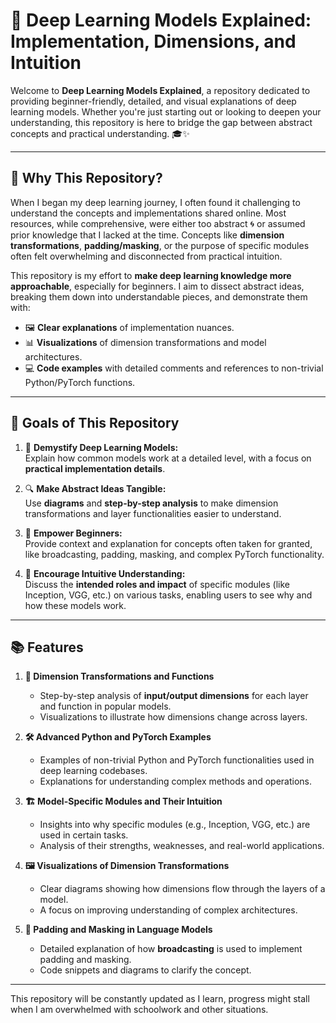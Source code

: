 # 🚀 Deep Learning Models Explained: Implementation, Dimensions, and Intuition

Welcome to **Deep Learning Models Explained**, a repository dedicated to providing beginner-friendly, detailed, and visual explanations of deep learning models. Whether you're just starting out or looking to deepen your understanding, this repository is here to bridge the gap between abstract concepts and practical understanding. 🎓✨

---

## 🌟 Why This Repository?

When I began my deep learning journey, I often found it challenging to understand the concepts and implementations shared online. Most resources, while comprehensive, were either too abstract 🌀 or assumed prior knowledge that I lacked at the time. Concepts like **dimension transformations**, **padding/masking**, or the purpose of specific modules often felt overwhelming and disconnected from practical intuition.

This repository is my effort to **make deep learning knowledge more approachable**, especially for beginners. I aim to dissect abstract ideas, breaking them down into understandable pieces, and demonstrate them with:
- 🖼️ **Clear explanations** of implementation nuances.
- 📊 **Visualizations** of dimension transformations and model architectures.
- 💻 **Code examples** with detailed comments and references to non-trivial Python/PyTorch functions.

---

## 🎯 Goals of This Repository
1. 🧠 **Demystify Deep Learning Models:**  
   Explain how common models work at a detailed level, with a focus on **practical implementation details**.
   
2. 🔍 **Make Abstract Ideas Tangible:**  
   Use **diagrams** and **step-by-step analysis** to make dimension transformations and layer functionalities easier to understand.

3. 🌱 **Empower Beginners:**  
   Provide context and explanation for concepts often taken for granted, like broadcasting, padding, masking, and complex PyTorch functionality.

4. 🎨 **Encourage Intuitive Understanding:**  
   Discuss the **intended roles and impact** of specific modules (like Inception, VGG, etc.) on various tasks, enabling users to see why and how these models work.

---

## 📚 Features

1. **📐 Dimension Transformations and Functions**  
   - Step-by-step analysis of **input/output dimensions** for each layer and function in popular models.  
   - Visualizations to illustrate how dimensions change across layers.

2. **🛠️ Advanced Python and PyTorch Examples**  
   - Examples of non-trivial Python and PyTorch functionalities used in deep learning codebases.  
   - Explanations for understanding complex methods and operations.

3. **🏗️ Model-Specific Modules and Their Intuition**  
   - Insights into why specific modules (e.g., Inception, VGG, etc.) are used in certain tasks.  
   - Analysis of their strengths, weaknesses, and real-world applications.

4. **🖼️ Visualizations of Dimension Transformations**  
   - Clear diagrams showing how dimensions flow through the layers of a model.  
   - A focus on improving understanding of complex architectures.
    
5. **🧩 Padding and Masking in Language Models**  
   - Detailed explanation of how **broadcasting** is used to implement padding and masking.  
   - Code snippets and diagrams to clarify the concept.

---

This repository will be constantly updated as I learn, progress might stall when I am overwhelmed with schoolwork and other situations.
